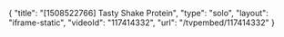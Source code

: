{
    "title": "[1508522766] Tasty Shake Protein",
    "type": "solo",
    "layout": "iframe-static",
    "videoId": "117414332",
    "url": "\/tvpembed\/117414332"
}